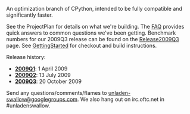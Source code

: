An optimization branch of CPython, intended to be fully compatible and significantly faster.

See the ProjectPlan for details on what we're building. The [FAQ](FAQ.md) provides quick answers to common questions we've been getting. Benchmark numbers for our 2009Q3 release can be found on the [Release2009Q3](Release2009Q3.md) page. See [GettingStarted](GettingStarted.md) for checkout and build instructions.

Release history:
  * **[2009Q1](Release2009Q1.md)**: 1 April 2009
  * **[2009Q2](Release2009Q2.md)**: 13 July 2009
  * **[2009Q3](Release2009Q3.md)**: 20 October 2009

Send any questions/comments/flames to [unladen-swallow@googlegroups.com](http://groups.google.com/group/unladen-swallow).  We also hang out on irc.oftc.net in #unladenswallow.